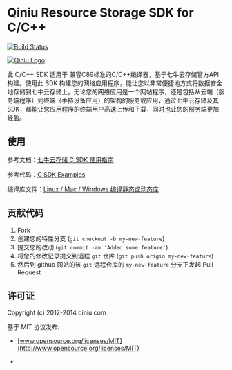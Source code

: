# Qiniu Resource Storage SDK for C/C++

[![Build Status](https://github.com/qiniu/c-sdk/actions/workflows/ci.yml/badge.svg)](https://github.com/qiniu/c-sdk/actions/)

[![Qiniu Logo](http://devtools.qiniu.com/qiniu-logo.jpg)](http://qiniu.com/)

此 C/C++ SDK 适用于 兼容C89标准的C/C++编译器，基于七牛云存储官方API构建。使用此 SDK 构建您的网络应用程序，能让您以非常便捷地方式将数据安全地存储到七牛云存储上。无论您的网络应用是一个网站程序，还是包括从云端（服务端程序）到终端（手持设备应用）的架构的服务或应用，通过七牛云存储及其 SDK，都能让您应用程序的终端用户高速上传和下载，同时也让您的服务端更加轻盈。

## 使用

参考文档：[七牛云存储 C SDK 使用指南](http://developer.qiniu.com/docs/v6/sdk/c-sdk.html)

参考代码：[C SDK Examples](https://github.com/qiniu/c-sdk/tree/master/examples)

编译库文件：[Linux / Mac / Windows 编译静态或动态库](https://github.com/qiniu/c-sdk/wiki)

## 贡献代码

1. Fork
2. 创建您的特性分支 (`git checkout -b my-new-feature`)
3. 提交您的改动 (`git commit -am 'Added some feature'`)
4. 将您的修改记录提交到远程 `git` 仓库 (`git push origin my-new-feature`)
5. 然后到 github 网站的该 `git` 远程仓库的 `my-new-feature` 分支下发起 Pull Request



## 许可证

Copyright (c) 2012-2014 qiniu.com

基于 MIT 协议发布:

* [www.opensource.org/licenses/MIT](http://www.opensource.org/licenses/MIT)

* 


